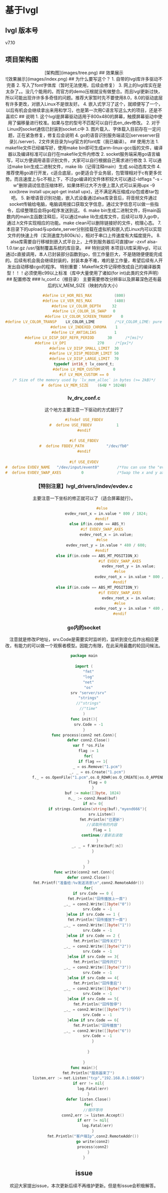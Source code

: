 # 基于lvgl
## lvgl 版本号
v7.10
## 项目架构图
<div align=center>[架构图](images/tree.png)
##  效果展示
<div align=center>![效果展示](images/index.png)
## 为什么要写这个？
1. 自带的lvgl库许多驱动不完善
2. 写入了font字体库（暂时无法使用，后续会修复）
3. 网上的lvgl库实在是太杂了。。没几个能用的。而官方的demo压根就没有做整合。而且lvgl更新过快，所以可能出现许许多多奇怪的问题。推荐大家暂时先不要使用8.0，8.0的驱动底层有许多更改，对嵌入Linux不是很友好。
4. 嵌入式学习了这个，就顺便写了一个，以后有机会会继续拿出来用和学习，也是第一次用C语言写这么大的项目，还是不喜欢C
## 说明
1. 这个lvgl是屏幕驱动适用于800x480的屏幕，触摸屏幕驱动中使用了偏移量进行校准。如果与您的型号不匹配可以自行去en_dev修改。
2. 对于Linux的socket通信已封装到socket.c中
3. 图片载入、字体载入目前存在一定问题，正在紧急修复，修复后会说明
4. go的语音识别服务端请见[serveserver目录](./server)、2文件夹目录为lvgl官方的font库（我已编译）。
## 使用方法
1. makefile文件已经编写好，使用make bin即可生成arm-linux-gcc版的文件，编译器以及编译标准可以自行在makefile文件内修改
2. socket服务端采用go语言编写，可以方便调用语音识别文件，大家可以自行根据自己需求进行修改
3. 可以通过make bin生成二进制文件，make lib（记得注释main）生成.so动态库文件
4. 推荐使用go进行开发，c适合底层，go更适合于业务层，包管理相对于c有更多优势。而且速度上与c不相上下，不过go编译的文件体积较大可以通过-ldflags "-s -w"删除调试信息压缩体积，如果体积过大不方便上潜入式可以采用upx -9 xxx(brew install upx;apt-get install upx)，还不满足再压缩成zip包或者tar包吧。
5. 新增语音识别功能，嵌入式设备通过alsa库录音后，将音频文件通过socket传输给电脑，电脑调用接口获取文字信息，通过文字信息可以做一些指令，后续整理后会将go程序发送到这。
6. make bin生成二进制文件，将main函数内的main主函数注释后，可以通过make lib生成库文件，后续可以导入go中，通过.h文件实现相应的功能。make clean可以删除链接好的文件，梳理心态。
7. 本目录下的upload与update_server分别挂载在虚拟机和嵌入式Linux内可以实现文件的快速上传（实测速度为800k/s），相对于串口上传速度有大幅度提升。
8. alsa库需要自行移植到嵌入式平台上，上传到服务器后可直接tar -zxvf alsa-1.0.tar.gz /usr/强制覆盖系统的库目录。
## 特别说明
本项目UI库采用lvgl，可以通过c直接调用，本人已封装部分函数到go，但工作量巨大，不是随随便便能完成的。后续有机会我会继续封装的，封装本身不难，难的是工作量，希望后续有人开发出自动移植cgo的程序。  
特别重要：Makefile文件记得修改成自己的编译器类型！！！必须使用c99以上标准（库中大量使用了诸如(for int)此类的文件声明）  
## 配置修改
### lv_conf.c（根目录）
主要需要修改分辨率以及屏幕深色还有最后的LV_MEM_SIZE（映射内存大小）  

```c
#define LV_HOR_RES_MAX          (800)
#define LV_VER_RES_MAX          (480)
#define LV_COLOR_DEPTH     32
#define LV_COLOR_16_SWAP   0
#define LV_COLOR_SCREEN_TRANSP    0
#define LV_COLOR_TRANSP    LV_COLOR_LIME         /*LV_COLOR_LIME: pure green*/
#define LV_INDEXED_CHROMA    1
#define LV_ANTIALIAS        1
#define LV_DISP_DEF_REFR_PERIOD      30      /*[ms]*/
#define LV_DPI              270     /*[px]*/
#define LV_DISP_SMALL_LIMIT  30
#define LV_DISP_MEDIUM_LIMIT 50
#define LV_DISP_LARGE_LIMIT  70
typedef int16_t lv_coord_t;
#define LV_MEM_CUSTOM      0
#if LV_MEM_CUSTOM == 0
/* Size of the memory used by `lv_mem_alloc` in bytes (>= 2kB)*/
#  define LV_MEM_SIZE    (64U * 1024U)
```
### lv_drv_conf.c
这个地方主要注意一下驱动的方式就行了
```c
#ifndef USE_FBDEV
#  define USE_FBDEV           1
#endif

#if USE_FBDEV
#  define FBDEV_PATH          "/dev/fb0"
#endif

#if USE_EVDEV
#  define EVDEV_NAME   "/dev/input/event0"        /*You can use the "evtest" Linux tool to get the list of devices and test them*/
#  define EVDEV_SWAP_AXES         0               /*Swap the x and y axes of the touchscreen*/
```
### 【特别注意】lvgl_drivers/indev/evdev.c
主要注意一下坐标的修正就可以了（适合屏幕就行）。
```c
				#else
					evdev_root_x = in.value * 800 / 1024;
				#endif
            else if(in.code == ABS_Y)
				#if EVDEV_SWAP_AXES
					evdev_root_x = in.value;
				#else
					evdev_root_y = in.value * 480 / 600;
				#endif
            else if(in.code == ABS_MT_POSITION_X)
                                #if EVDEV_SWAP_AXES
                                        evdev_root_y = in.value;
                                #else
                                        evdev_root_x = in.value * 800 / 1024;
                                #endif
            else if(in.code == ABS_MT_POSITION_Y)
                                #if EVDEV_SWAP_AXES
                                        evdev_root_x = in.value;
                                #else
                                        evdev_root_y = in.value * 480 / 600;
                                #endif
```
### go内的socket
注意就是修改IP地址，srv.Code是需要实时监听的，监听到变化后作出相应更改，有能力的可以做一个观察者模型。因能力有限，在此采用最蠢的轮回问候法。
```go
package main

import (
	"fmt"
	"log"
	"net"
	"os"
	srv "server/srv"
	"strings"
	//"strings"
	//"time"
)
func init(){
	srv.Code = -1
}
func process(conn2 net.Conn){
	defer conn2.Close()
	var f *os.File
	flag := 1
	for{
		if flag == 1{
			_ = os.Remove("1.pcm")
			_, _ = os.Create("1.pcm")
			f,_ = os.OpenFile("1.pcm",os.O_RDWR|os.O_CREATE|os.O_APPEND,0644)
			flag = 0
		}
		buf := make([]byte, 1024)
		n,_ := conn2.Read(buf)
		if n!= 0{
			if strings.Contains(string(buf),"myend666"){
				srv.Listen()
				fmt.Println("已更新")
				//读取所有的内容
				flag = 1
				continue//重新去读取
			}
			_, _ = f.Write(buf[:n])
		}

	}
}
func write(conn2 net.Conn){
	defer conn2.Close()
	fmt.Printf("准备给:%v发送消息\n",conn2.RemoteAddr())
	for{
		if srv.Code == 0 {
			fmt.Println("回传播放上一首")
			_,_ = conn2.Write([]byte("0"))
			srv.Code = -1
		}else if srv.Code == 1 {
			fmt.Println("回传播放下一首")
			_,_ = conn2.Write([]byte("1"))
			srv.Code = -1
		}else if srv.Code == 2 {
			fmt.Println("回传关灯")
			_,_ = conn2.Write([]byte("2"))
			srv.Code = -1
		}else if srv.Code == 3{
			fmt.Println("回传开灯")
			_,_ = conn2.Write([]byte("3"))
			srv.Code = -1
		}else if srv.Code == 4{
			fmt.Println("回传重启")
			_,_ = conn2.Write([]byte("4"))
			srv.Code = -1
		}else if srv.Code == 5{
			fmt.Println("回传暂停")
			_,_ = conn2.Write([]byte("5"))
			srv.Code = -1
		}else if srv.Code == 6{
			fmt.Println("回传播放")
			_,_ = conn2.Write([]byte("6"))
			srv.Code = -1
		}

	}

}
func main(){
	fmt.Println("服务器来了")
	listen,err := net.Listen("tcp","192.168.0.1:6666")
	if err != nil{
		log.Fatal(err)
	}
	defer listen.Close()
	for{
		//循环等待
		conn2,err := listen.Accept()
		if err != nil{
			log.Fatal(err)
		}
		fmt.Println("客户端Ip",conn2.RemoteAddr())
		go write(conn2)
		process(conn2)
	}
}
```
## issue
欢迎大家提出issue，本次更新后续不再维护更新。但是有issue会积极解答。